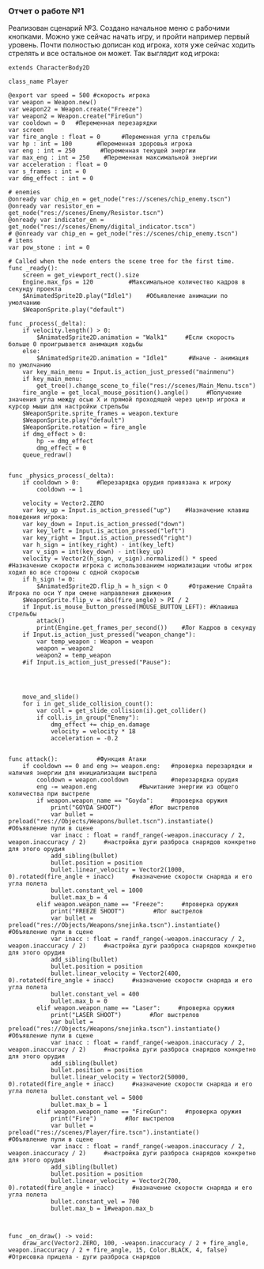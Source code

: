 ###  Отчет о работе №1 
Реализован сценарий №3. Создано начальное меню с рабочими кнопками. Можно уже сейчас начать игру, и пройти например первый уровень. Почти полностью дописан код игрока, хотя уже сейчас ходить стрелять и все остальное он может. Так выглядит код игрока:

    extends CharacterBody2D
    
    class_name Player
    
    @export var speed = 500 #скорость игрока
    var weapon = Weapon.new() 
    var weapon22 = Weapon.create("Freeze")
    var weapon2 = Weapon.create("FireGun")
    var cooldown = 0   #Переменная перезарядки
    var screen
    var fire_angle : float = 0      #Переменная угла стрельбы
    var hp : int = 100       #Переменная здоровья игрока
    var eng : int = 250       #Переменная текущей энергии
    var max_eng : int = 250    #Переменная максимальной энергии
    var acceleration : float = 0
    var s_frames : int = 0
    var dmg_effect : int = 0
    
    # enemies
    @onready var chip_en = get_node("res://scenes/chip_enemy.tscn")
    @onready var resistor_en = get_node("res://scenes/Enemy/Resistor.tscn")
    @onready var indicator_en = get_node("res://scenes/Enemy/digital_indicator.tscn")
    # @onready var chip_en = get_node("res://scenes/chip_enemy.tscn")
    # items
    var pow_stone : int = 0
    
    # Called when the node enters the scene tree for the first time.
    func _ready():
    	screen = get_viewport_rect().size
    	Engine.max_fps = 120          #Максимальное количество кадров в секунду проекта
    	$AnimatedSprite2D.play("Idle1")    #Объявление анимации по умолчанию
    	$WeaponSprite.play("default")
    
    func _process(_delta):
    	if velocity.length() > 0:
    		$AnimatedSprite2D.animation = "Walk1"     #Если скорость больше 0 проигрывается анимация ходьбы
    	else:
    		$AnimatedSprite2D.animation = "Idle1"      #Иначе - анимация по умолчанию
    	var key_main_menu = Input.is_action_just_pressed("mainmenu")
    	if key_main_menu:
    		get_tree().change_scene_to_file("res://scenes/Main_Menu.tscn")
    	fire_angle = get_local_mouse_position().angle()     #Получение значения угла между осью Х и прямой проходящей через центр игрока и курсор мыши для настройки стрельбы
    	$WeaponSprite.sprite_frames = weapon.texture
    	$WeaponSprite.play("default")
    	$WeaponSprite.rotation = fire_angle
    	if dmg_effect > 0:
    		hp -= dmg_effect
    		dmg_effect = 0
    	queue_redraw()
    
    
    func _physics_process(_delta):
    	if cooldown > 0:     #Перезарядка орудия привязана к игроку
    		cooldown -= 1
    	
    	velocity = Vector2.ZERO
    	var key_up = Input.is_action_pressed("up")    #Назначение клавиш поведения игрока:
    	var key_down = Input.is_action_pressed("down")
    	var key_left = Input.is_action_pressed("left")
    	var key_right = Input.is_action_pressed("right")
    	var h_sign = int(key_right) - int(key_left)
    	var v_sign = int(key_down) - int(key_up)
    	velocity = Vector2(h_sign, v_sign).normalized() * speed     #Назначение скорости игрока с использованием нормализации чтобы игрок ходил во все стороны с одной скоросью
    	if h_sign != 0:
    		$AnimatedSprite2D.flip_h = h_sign < 0      #Отражение Спрайта Игрока по оси Y при смене направления движения
    	$WeaponSprite.flip_v = abs(fire_angle) > PI / 2
    	if Input.is_mouse_button_pressed(MOUSE_BUTTON_LEFT): #Клавиша стрельбы
    		attack()
    		print(Engine.get_frames_per_second())    #Лог Кадров в секунду
    	if Input.is_action_just_pressed("weapon_change"):
    		var temp_weapon : Weapon = weapon
    		weapon = weapon2
    		weapon2 = temp_weapon
    	#if Input.is_action_just_pressed("Pause"):
    	
    
    		
    		
    	move_and_slide()
    	for i in get_slide_collision_count():
    		var coll = get_slide_collision(i).get_collider()
    		if coll.is_in_group("Enemy"):
    			dmg_effect += chip_en.damage
    			velocity = velocity * 18
    			acceleration = -0.2
    
    
    func attack():           #Функция Атаки
    	if cooldown == 0 and eng >= weapon.eng:   #проверка перезарядки и наличия энергии для инициализации выстрела
    		cooldown = weapon.cooldown            #перезарядка орудия
    		eng -= weapon.eng            #Вычитание энергии из общего количества при выстреле
    		if weapon.weapon_name == "Goyda":     #проверка оружия
    			print("GOYDA SHOOT")        #Лог выстрелов
    			var bullet = preload("res://Objects/Weapons/bullet.tscn").instantiate()        #Объявление пули в сцене
    			var inacc : float = randf_range(-weapon.inaccuracy / 2, weapon.inaccuracy / 2)     #настройка дуги разброса снарядов конкретно для этого орудия
    			add_sibling(bullet)
    			bullet.position = position
    			bullet.linear_velocity = Vector2(1000, 0).rotated(fire_angle + inacc)     #назначение скорости снаряда и его угла полета
    			bullet.constant_vel = 1000
    			bullet.max_b = 4
    		elif weapon.weapon_name == "Freeze":     #проверка оружия
    			print("FREEZE SHOOT")        #Лог выстрелов
    			var bullet = preload("res://Objects/Weapons/snejinka.tscn").instantiate()        #Объявление пули в сцене
    			var inacc : float = randf_range(-weapon.inaccuracy / 2, weapon.inaccuracy / 2)     #настройка дуги разброса снарядов конкретно для этого орудия
    			add_sibling(bullet)
    			bullet.position = position
    			bullet.linear_velocity = Vector2(400, 0).rotated(fire_angle + inacc)     #назначение скорости снаряда и его угла полета
    			bullet.constant_vel = 400
    			bullet.max_b = 0
    		elif weapon.weapon_name == "Laser":     #проверка оружия
    			print("LASER SHOOT")        #Лог выстрелов
    			var bullet = preload("res://Objects/Weapons/snejinka.tscn").instantiate()        #Объявление пули в сцене
    			var inacc : float = randf_range(-weapon.inaccuracy / 2, weapon.inaccuracy / 2)     #настройка дуги разброса снарядов конкретно для этого орудия
    			add_sibling(bullet)
    			bullet.position = position
    			bullet.linear_velocity = Vector2(50000, 0).rotated(fire_angle + inacc)     #назначение скорости снаряда и его угла полета
    			bullet.constant_vel = 5000
    			bullet.max_b = 1
    		elif weapon.weapon_name == "FireGun":     #проверка оружия
    			print("Fire")        #Лог выстрелов
    			var bullet = preload("res://scenes/Player/fire.tscn").instantiate()        #Объявление пули в сцене
    			var inacc : float = randf_range(-weapon.inaccuracy / 2, weapon.inaccuracy / 2)     #настройка дуги разброса снарядов конкретно для этого орудия
    			add_sibling(bullet)
    			bullet.position = position
    			bullet.linear_velocity = Vector2(700, 0).rotated(fire_angle + inacc)     #назначение скорости снаряда и его угла полета
    			bullet.constant_vel = 700
    			bullet.max_b = 1#weapon.max_b
    			
    
    
    func _on_draw() -> void:
    	draw_arc(Vector2.ZERO, 100, -weapon.inaccuracy / 2 + fire_angle, weapon.inaccuracy / 2 + fire_angle, 15, Color.BLACK, 4, false)    #Отрисовка прицела - дуги разброса снарядов
    	
